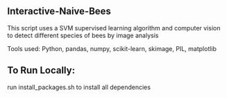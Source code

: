 ## Interactive-Naive-Bees
This script uses a SVM supervised learning algorithm and computer vision to detect different species of bees by image analysis    

Tools used:
Python, pandas, numpy, scikit-learn, skimage, PIL, matplotlib 

## To Run Locally:
run install_packages.sh to install all dependencies


